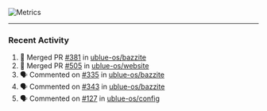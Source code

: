 ![Metrics](https://metrics.lecoq.io/KyleGospo?template=classic&base=header%2C%20activity%2C%20community%2C%20repositories%2C%20metadata&base.indepth=false&base.hireable=false&base.skip=false&config.timezone=America%2FLos_Angeles)

---
### Recent Activity
<!--START_SECTION:activity-->
1. 🎉 Merged PR [#381](https://github.com/ublue-os/bazzite/pull/381) in [ublue-os/bazzite](https://github.com/ublue-os/bazzite)
2. 🎉 Merged PR [#505](https://github.com/ublue-os/website/pull/505) in [ublue-os/website](https://github.com/ublue-os/website)
3. 🗣 Commented on [#335](https://github.com/ublue-os/bazzite/issues/335#issuecomment-1739752072) in [ublue-os/bazzite](https://github.com/ublue-os/bazzite)
4. 🗣 Commented on [#343](https://github.com/ublue-os/bazzite/issues/343#issuecomment-1739750528) in [ublue-os/bazzite](https://github.com/ublue-os/bazzite)
5. 🗣 Commented on [#127](https://github.com/ublue-os/config/pull/127#issuecomment-1739635061) in [ublue-os/config](https://github.com/ublue-os/config)
<!--END_SECTION:activity-->

